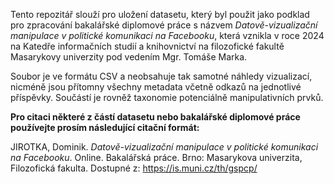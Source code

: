 Tento repozitář slouží pro uložení datasetu, který byl použit jako podklad pro zpracování bakalářské diplomové práce s názvem *Datově-vizualizační manipulace v politické komunikaci na Facebooku*, která vznikla v roce 2024 na Katedře informačních studií a knihovnictví na filozofické fakultě Masarykovy univerzity pod vedením Mgr. Tomáše Marka.

Soubor je ve formátu CSV a neobsahuje tak samotné náhledy vizualizací, nicméně jsou přítomny všechny metadata včetně odkazů na jednotlivé příspěvky. Součástí je rovněž taxonomie potenciálně manipulativních prvků.

**Pro citaci některé z částí datasetu nebo bakalářské diplomové práce používejte prosím následující citační formát:**

JIROTKA, Dominik. *Datově-vizualizační manipulace v politické komunikaci na Facebooku*. Online. Bakalářská práce. Brno: Masarykova univerzita, Filozofická fakulta. Dostupné z: https://is.muni.cz/th/gspcp/
